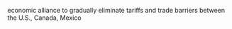 economic alliance to gradually eliminate tariffs and trade barriers between the U.S., Canada, Mexico